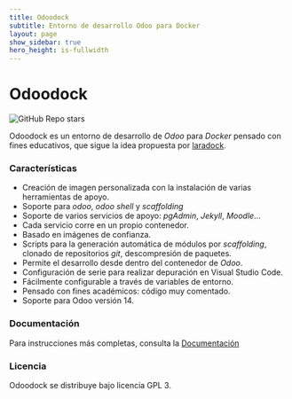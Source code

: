 ```yaml
---
title: Odoodock
subtitle: Entorno de desarrollo Odoo para Docker
layout: page
show_sidebar: true
hero_height: is-fullwidth
---
```


# Odoodock

![GitHub Repo stars](https://img.shields.io/github/stars/aoltra/odoodock?style=social)

Odoodock es un entorno de desarrollo de _Odoo_ para _Docker_ pensado con fines educativos, que sigue la idea propuesta por [laradock](https://laradock.io/introduction/). 

### Características

- Creación de imagen personalizada con la instalación de varias herramientas de apoyo.
- Soporte para _odoo_, _odoo shell_ y _scaffolding_
- Soporte de varios servicios de apoyo: _pgAdmin_, _Jekyll_, _Moodle_...
- Cada servicio corre en un propio contenedor.
- Basado en imágenes de confianza.
- Scripts para la generación automática de módulos por _scaffolding_, clonado de repositorios _git_, descompresión de paquetes.
- Permite el desarrollo desde dentro del contenedor de _Odoo_.
- Configuración de serie para realizar depuración en Visual Studio Code.
- Fácilmente configurable a través de variables de entorno.
- Pensado con fines académicos: código muy comentado.
- Soporte para Odoo versión 14.

### Documentación

Para instrucciones más completas, consulta la [Documentación](/docs/)

### Licencia

Odoodock se distribuye bajo licencia GPL 3.